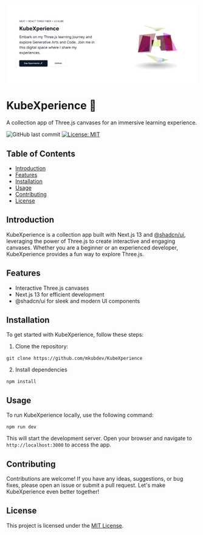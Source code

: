 ![KubeXperience Banner](./public/banner.png)

# KubeXperience 🧪
A collection app of Three.js canvases for an immersive learning experience.

![GitHub last commit](https://img.shields.io/github/last-commit/mkubdev/kubeXperience)
[![License: MIT](https://img.shields.io/badge/License-MIT-yellow.svg)](https://opensource.org/licenses/MIT)

## Table of Contents
- [Introduction](#introduction)
- [Features](#features)
- [Installation](#installation)
- [Usage](#usage)
- [Contributing](#contributing)
- [License](#license)

## Introduction
KubeXperience is a collection app built with Next.js 13 and [@shadcn/ui](https://ui.shadcn.com/), leveraging the power of Three.js to create interactive and engaging canvases. Whether you are a beginner or an experienced developer, KubeXperience provides a fun way to explore Three.js.

## Features
- Interactive Three.js canvases
- Next.js 13 for efficient development
- @shadcn/ui for sleek and modern UI components

## Installation
To get started with KubeXperience, follow these steps:

1. Clone the repository:

```shell
git clone https://github.com/mkubdev/KubeXperience
```

2. Install dependencies

```shell
npm install
```

## Usage

To run KubeXperience locally, use the following command:

```shell
npm run dev
```

This will start the development server. Open your browser and navigate to `http://localhost:3000` to access the app.

## Contributing

Contributions are welcome! If you have any ideas, suggestions, or bug fixes, please open an issue or submit a pull request. Let's make KubeXperience even better together!

## License
This project is licensed under the [MIT License](./LICENSE.md).

